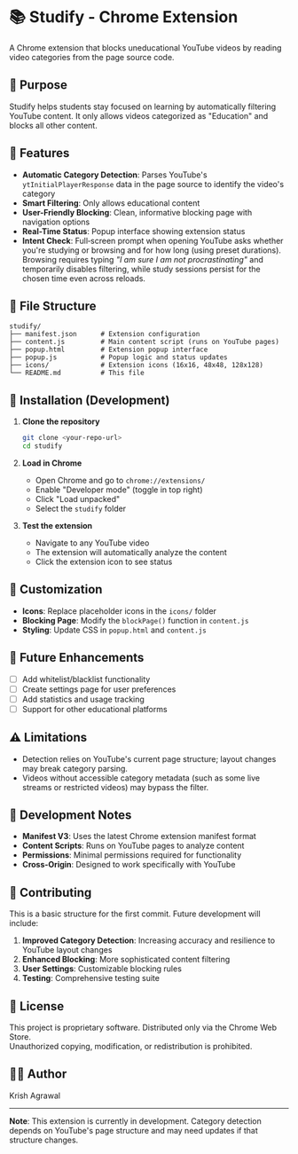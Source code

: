 # 📚 Studify - Chrome Extension

A Chrome extension that blocks uneducational YouTube videos by reading video categories from the page source code.

## 🎯 Purpose

Studify helps students stay focused on learning by automatically filtering YouTube content. It only allows videos categorized as "Education" and blocks all other content.

## 🚀 Features

- **Automatic Category Detection**: Parses YouTube's `ytInitialPlayerResponse` data in the page source to identify the video's category
- **Smart Filtering**: Only allows educational content
- **User-Friendly Blocking**: Clean, informative blocking page with navigation options
- **Real-Time Status**: Popup interface showing extension status
- **Intent Check**: Full‑screen prompt when opening YouTube asks whether you're studying or browsing and for how long (using preset durations). Browsing requires typing *"I am sure I am not procrastinating"* and temporarily disables filtering, while study sessions persist for the chosen time even across reloads.

## 📁 File Structure

```
studify/
├── manifest.json      # Extension configuration
├── content.js         # Main content script (runs on YouTube pages)
├── popup.html         # Extension popup interface
├── popup.js           # Popup logic and status updates
├── icons/             # Extension icons (16x16, 48x48, 128x128)
└── README.md          # This file
```

## 🔧 Installation (Development)

1. **Clone the repository**
   ```bash
   git clone <your-repo-url>
   cd studify
   ```

2. **Load in Chrome**
   - Open Chrome and go to `chrome://extensions/`
   - Enable "Developer mode" (toggle in top right)
   - Click "Load unpacked"
   - Select the `studify` folder

3. **Test the extension**
   - Navigate to any YouTube video
   - The extension will automatically analyze the content
   - Click the extension icon to see status

## 🎨 Customization

- **Icons**: Replace placeholder icons in the `icons/` folder
- **Blocking Page**: Modify the `blockPage()` function in `content.js`
- **Styling**: Update CSS in `popup.html` and `content.js`

## 🔮 Future Enhancements

- [ ] Add whitelist/blacklist functionality
- [ ] Create settings page for user preferences
- [ ] Add statistics and usage tracking
- [ ] Support for other educational platforms

## ⚠️ Limitations

- Detection relies on YouTube's current page structure; layout changes may break category parsing.
- Videos without accessible category metadata (such as some live streams or restricted videos) may bypass the filter.

## 📝 Development Notes

- **Manifest V3**: Uses the latest Chrome extension manifest format
- **Content Scripts**: Runs on YouTube pages to analyze content
- **Permissions**: Minimal permissions required for functionality
- **Cross-Origin**: Designed to work specifically with YouTube

## 🤝 Contributing

This is a basic structure for the first commit. Future development will include:

1. **Improved Category Detection**: Increasing accuracy and resilience to YouTube layout changes
2. **Enhanced Blocking**: More sophisticated content filtering
3. **User Settings**: Customizable blocking rules
4. **Testing**: Comprehensive testing suite

## 📄 License

This project is proprietary software. Distributed only via the Chrome Web Store.  
Unauthorized copying, modification, or redistribution is prohibited.  

## 👨‍💻 Author

Krish Agrawal

---

**Note**: This extension is currently in development. Category detection depends on YouTube's page structure and may need updates if that structure changes.
